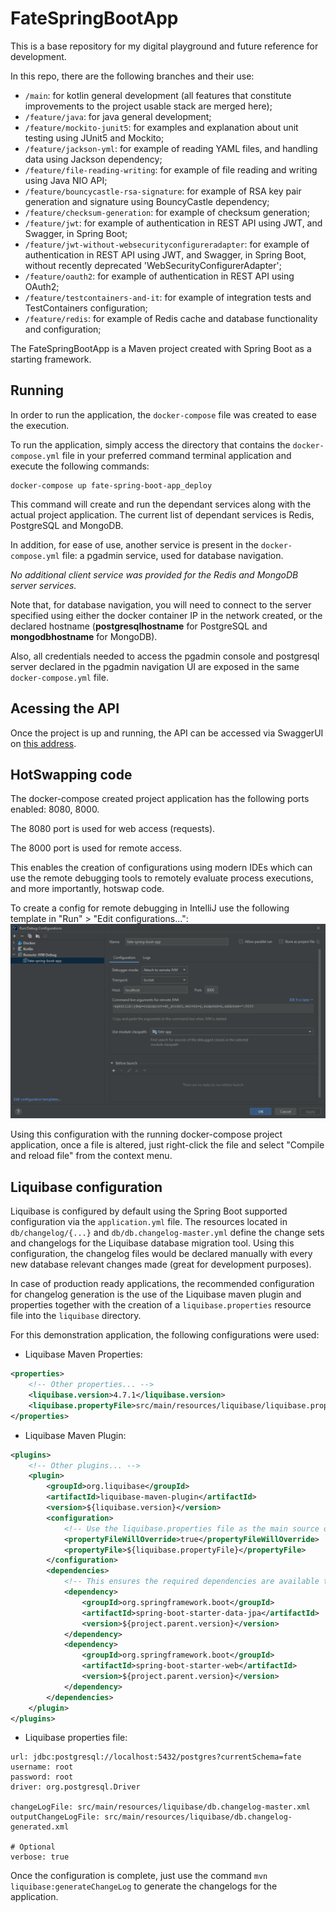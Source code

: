 # FateSpringBootApp

This is a base repository for my digital playground and future reference for development.

In this repo, there are the following branches and their use:
- `/main`: for kotlin general development (all features that constitute improvements to the project usable stack are merged here);
- `/feature/java`: for java general development;
- `/feature/mockito-junit5`: for examples and explanation about unit testing using JUnit5 and Mockito;
- `/feature/jackson-yml`: for example of reading YAML files, and handling data using Jackson dependency;
- `/feature/file-reading-writing`: for example of file reading and writing using Java NIO API;
- `/feature/bouncycastle-rsa-signature`: for example of RSA key pair generation and signature using BouncyCastle dependency;
- `/feature/checksum-generation`: for example of checksum generation;
- `/feature/jwt`: for example of authentication in REST API using JWT, and Swagger, in Spring Boot;
- `/feature/jwt-without-websecurityconfigureradapter`: for example of authentication in REST API using JWT, and Swagger, in Spring Boot, without recently deprecated 'WebSecurityConfigurerAdapter';
- `/feature/oauth2`: for example of authentication in REST API using OAuth2;
- `/feature/testcontainers-and-it`: for example of integration tests and TestContainers configuration;
- `/feature/redis`: for example of Redis cache and database functionality and configuration;

The FateSpringBootApp is a Maven project created with Spring Boot as a starting framework.

## Running

In order to run the application, the `docker-compose` file was created to ease the execution.

To run the application, simply access the directory that contains the `docker-compose.yml` file in your 
preferred command terminal application and execute the following commands:

```shell
docker-compose up fate-spring-boot-app_deploy
```

This command will create and run the dependant services along with the actual project application. 
The current list of dependant services is Redis, PostgreSQL and MongoDB. 

In addition, for ease of use, another service is present in the `docker-compose.yml` file: 
a pgadmin service, used for database navigation. 

_No additional client service was provided for the Redis and MongoDB server services._

Note that, for database navigation, you will need to connect to the server
specified using either the docker container IP in the network created, 
or the declared hostname (**postgresqlhostname** for PostgreSQL and **mongodbhostname** for MongoDB).

Also, all credentials needed to access the pgadmin console and postgresql server declared in the pgadmin navigation UI are exposed 
in the same `docker-compose.yml` file.

## Acessing the API

Once the project is up and running, the API can be accessed via SwaggerUI on [this address](http://localhost:8080/fate/swagger-ui.html).

## HotSwapping code

The docker-compose created project application has the following ports enabled: 8080, 8000.

The 8080 port is used for web access (requests).

The 8000 port is used for remote access.

This enables the creation of configurations using modern IDEs which can use the remote debugging tools to remotely evaluate
process executions, and more importantly, hotswap code.

To create a config for remote debugging in IntelliJ use the following template in "Run" > "Edit configurations...":
![img.png](img.png)

Using this configuration with the running docker-compose project application, once a file is altered, just right-click the
file and select "Compile and reload file" from the context menu.

## Liquibase configuration

Liquibase is configured by default using the Spring Boot supported configuration via the `application.yml` file.
The resources located in `db/changelog/{...}` and `db/db.changelog-master.yml` define the change sets and changelogs for the Liquibase database migration tool.
Using this configuration, the changelog files would be declared manually with every new database relevant changes made (great for development purposes).

In case of production ready applications, the recommended configuration for changelog generation is the use of the Liquibase maven plugin and properties 
together with the creation of a `liquibase.properties` resource file into the `liquibase` directory.

For this demonstration application, the following configurations were used:

- Liquibase Maven Properties:
```xml
<properties>
    <!-- Other properties... -->
    <liquibase.version>4.7.1</liquibase.version>
    <liquibase.propertyFile>src/main/resources/liquibase/liquibase.properties</liquibase.propertyFile>
</properties>
```
- Liquibase Maven Plugin:
```xml
<plugins>
    <!-- Other plugins... -->
    <plugin>
        <groupId>org.liquibase</groupId>
        <artifactId>liquibase-maven-plugin</artifactId>
        <version>${liquibase.version}</version>
        <configuration>
            <!-- Use the liquibase.properties file as the main source of configuration -->
            <propertyFileWillOverride>true</propertyFileWillOverride>
            <propertyFile>${liquibase.propertyFile}</propertyFile>
        </configuration>
        <dependencies>
            <!-- This ensures the required dependencies are available to the plugin in the classpath -->
            <dependency>
                <groupId>org.springframework.boot</groupId>
                <artifactId>spring-boot-starter-data-jpa</artifactId>
                <version>${project.parent.version}</version>
            </dependency>
            <dependency>
                <groupId>org.springframework.boot</groupId>
                <artifactId>spring-boot-starter-web</artifactId>
                <version>${project.parent.version}</version>
            </dependency>
        </dependencies>
    </plugin>
</plugins>
```
- Liquibase properties file:
```properties
url: jdbc:postgresql://localhost:5432/postgres?currentSchema=fate
username: root
password: root
driver: org.postgresql.Driver

changeLogFile: src/main/resources/liquibase/db.changelog-master.xml
outputChangeLogFile: src/main/resources/liquibase/db.changelog-generated.xml

# Optional
verbose: true
```

Once the configuration is complete, just use the command `mvn liquibase:generateChangeLog` to generate the changelogs for the application.